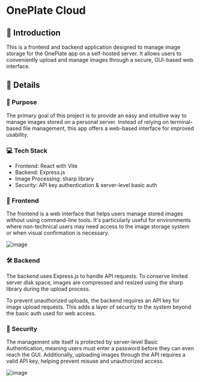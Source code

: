 # OnePlate Cloud
## 📝 Introduction
This is a frontend and backend application designed to manage image storage for the OnePlate app on a self-hosted server.
It allows users to conveniently upload and manage images through a secure, GUI-based web interface.

## 📌 Details
### 🔧 Purpose
The primary goal of this project is to provide an easy and intuitive way to manage images stored on a personal server. Instead of relying on terminal-based file management, this app offers a web-based interface for improved usability.

### 💻 Tech Stack
- Frontend: React with Vite
- Backend: Express.js
- Image Processing: sharp library
- Security: API key authentication & server-level basic auth

### 📁 Frontend
The frontend is a web interface that helps users manage stored images without using command-line tools. It's particularly useful for environments where non-technical users may need access to the image storage system or when visual confirmation is necessary.

![image](https://github.com/user-attachments/assets/ad6e92cd-f123-439b-9b92-b66d000187b4)

### 🛠 Backend
The backend uses Express.js to handle API requests. To conserve limited server disk space, images are compressed and resized using the sharp library during the upload process.

To prevent unauthorized uploads, the backend requires an API key for image upload requests. This adds a layer of security to the system beyond the basic auth used for web access.

### 🔐 Security
The management site itself is protected by server-level Basic Authentication, meaning users must enter a password before they can even reach the GUI.
Additionally, uploading images through the API requires a valid API key, helping prevent misuse and unauthorized access.

![image](https://github.com/user-attachments/assets/1782b786-e334-438e-befb-4bbfd1d51e56)

